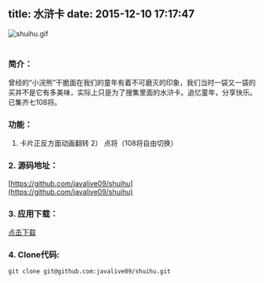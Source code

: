 title: 水浒卡
date: 2015-12-10 17:17:47
---
 
![shuihu.gif](http://7xoxmg.com1.z0.glb.clouddn.com/shuihu_icon.jpg)  
</br> 

### 简介：
曾经的“小浣熊”干脆面在我们的童年有着不可磨灭的印象，我们当时一袋又一袋的买并不是它有多美味，实际上只是为了搜集里面的水浒卡。追忆童年，分享快乐。已集齐七108将。

### 功能：
1) 卡片正反方面动画翻转
2） 点将（108将自由切换）


### 2. 源码地址：
[https://github.com/javalive09/shuihu](https://github.com/javalive09/shuihu)  


### 3. 应用下载：
[点击下载](http://7xoxmg.com1.z0.glb.clouddn.com/shuihu_2.apk)


### 4. Clone代码:
	git clone git@github.com:javalive09/shuihu.git